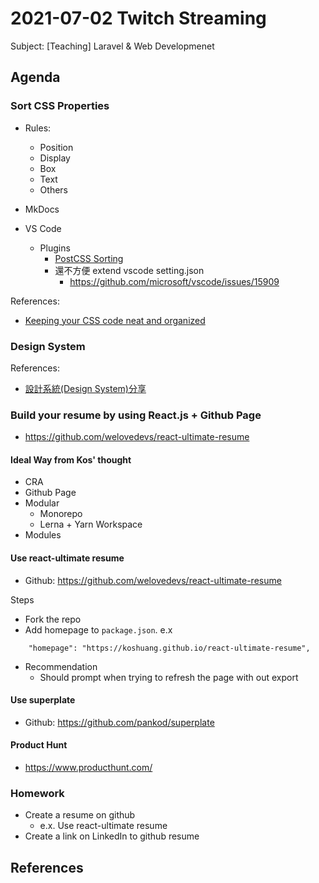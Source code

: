 # 2021-07-02 Twitch Streaming

Subject: [Teaching] Laravel & Web Developmenet

## Agenda

### Sort CSS Properties


- Rules:
  - Position
  - Display
  - Box
  - Text
  - Others
  
- MkDocs
- VS Code
  - Plugins
    - [PostCSS Sorting](https://marketplace.visualstudio.com/items?itemName=mrmlnc.vscode-postcss-sorting)
    - 還不方便 extend vscode setting.json
      - https://github.com/microsoft/vscode/issues/15909

References:

- [Keeping your CSS code neat and organized](https://medium.com/@AnyaBranco/keeping-your-css-code-neat-and-organized-73f2e2b7a8c2)

### Design System

References:

- [設計系統(Design System)分享](https://medium.com/uxeastmeetswest/%E8%A8%AD%E8%A8%88%E7%B3%BB%E7%B5%B1-design-system-%E5%88%86%E4%BA%AB-4e9052fa017)

### Build your resume by using React.js + Github Page
- https://github.com/welovedevs/react-ultimate-resume

#### Ideal Way from Kos' thought

- CRA
- Github Page
- Modular
  - Monorepo
  - Lerna + Yarn Workspace
- Modules


#### Use react-ultimate resume

- Github: https://github.com/welovedevs/react-ultimate-resume

Steps

- Fork the repo
- Add homepage to `package.json`. e.x
```
    "homepage": "https://koshuang.github.io/react-ultimate-resume",
```

- Recommendation
  - Should prompt when trying to refresh the page with out export

#### Use superplate

- Github: https://github.com/pankod/superplate

#### Product Hunt
- https://www.producthunt.com/

### Homework

- Create a resume on github
  - e.x. Use react-ultimate resume
- Create a link on LinkedIn to github resume


## References















